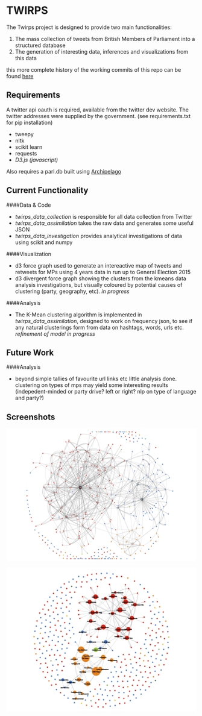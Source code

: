 TWIRPS
======

The Twirps project is designed to provide two main functionalities:

1. The mass collection of tweets from British Members of Parliament into a structured database
2. The generation of interesting data, inferences and visualizations from this data


this more complete history of the working commits of this repo can be found [here](https://github.com/condnsdmatters/archipelago)

Requirements
------------
A twitter api oauth is required, available from the twitter dev website.
The twitter addresses were supplied by the government. 
(see requirements.txt for pip installation)
+ tweepy
+ nltk
+ scikit learn
+ requests
+ *D3.js (javascript)*

Also requires a parl.db built using [Archipelago](https://github.com/condnsdmatters/archipelago)

Current Functionality
---------------------

####Data & Code
+ *twirps_data_collection* is responsible for all data collection from Twitter
+ *twirps_data_assimilation* takes the raw data and generates some useful JSON
+ *twirps_data_investigation* provides analytical investigations of data using scikit and numpy

####Visualization
+ d3 force graph used to generate an intereactive map of tweets and retweets for MPs using 4 years data in run up to General Election 2015 
+ d3 divergent force graph showing the clusters from the kmeans data analysis investigations, but visually coloured by potential causes of clustering (party, geography, etc).  *in progress*

####Analysis
+ The K-Mean clustering algorithm is implemented in *twirps_data_assimilation*, designed to work on frequency json, to see if any natural clusterings form from data on hashtags, words, urls etc.  *refinement of model in progress*

Future Work
---------------
####Analysis
+ beyond simple tallies of favourite url links etc little analysis done. clustering on types of mps may yield some interesting results (indepedent-minded or party drive? left or right? nlp on type of language and party?)

Screenshots
-----------

![all edges displayed](/screenshots/contact_all_edges10.png?raw=True)

![names & total no of tweets displayed](/screenshots/contact_names_tweets.png?raw=True)